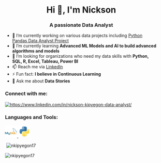 <h1 align="center">Hi 👋, I'm Nickson</h1>
<h3 align="center">A passionate Data Analyst</h3>


- 🔭 I’m currently working on various data projects including [Python Pandas Data Analyst Project](https://github.com/NickTheDataAnalyst/Data-Correlation-Check-With-Python/blob/main/Data_Correlation_Check_with_Python.ipynb)
- 🌱 I’m currently learning **Advanced ML Models and AI to build advanced algorithms and models**
- 🤝 I’m looking for organizations who need my data skills with **Python, SQL, R, Excel, Tableau, Power BI**
- 📫 Reach me via [LinkedIn](https://www.linkedin.com/in/nickson-kipyegon-data-analyst/)
- ⚡ Fun fact: **I believe in Continuous Learning**
- 💬 Ask me about **Data Stories**

<h3 align="left">Connect with me:</h3>
<p align="left">
<a href="https://linkedin.com/in/https://www.linkedin.com/in/nickson-kipyegon-data-analyst/" target="blank"><img align="center" src="https://raw.githubusercontent.com/rahuldkjain/github-profile-readme-generator/master/src/images/icons/Social/linked-in-alt.svg" alt="https://www.linkedin.com/in/nickson-kipyegon-data-analyst/" height="30" width="40" /></a>
</p>

<h3 align="left">Languages and Tools:</h3>
<p align="left"> <a href="https://www.mysql.com/" target="_blank" rel="noreferrer"> <img src="https://raw.githubusercontent.com/devicons/devicon/master/icons/mysql/mysql-original-wordmark.svg" alt="mysql" width="40" height="40"/> </a> <a href="https://www.python.org" target="_blank" rel="noreferrer"> <img src="https://raw.githubusercontent.com/devicons/devicon/master/icons/python/python-original.svg" alt="python" width="40" height="40"/> </a> </p>





<p>&nbsp;<img align="center" src="https://github-readme-stats.vercel.app/api?username=nkipyegon17&show_icons=true&locale=en" alt="nkipyegon17" /></p>

<p><img align="center" src="https://github-readme-streak-stats.herokuapp.com/?user=nkipyegon17&" alt="nkipyegon17" /></p>
